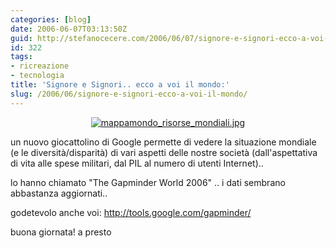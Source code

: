 ```yaml
---
categories: [blog]
date: 2006-06-07T03:13:50Z
guid: http://stefanocecere.com/2006/06/07/signore-e-signori-ecco-a-voi-il-mondo/
id: 322
tags:
- ricreazione
- tecnologia
title: 'Signore e Signori.. ecco a voi il mondo:'
slug: /2006/06/signore-e-signori-ecco-a-voi-il-mondo/
---
```


<a target="_blank" href="http://tools.google.com/gapminder/"></p> 

<div style="text-align: center">
  <img alt="mappamondo_risorse_mondiali.jpg" id="image321" src="http://stefanocecere.com/wp-content/uploads/sites/3/2006/06/mappamondo_risorse_mondiali.jpg" />
</div>

<p>
  </a>
</p>

<p>
  un nuovo giocattolino di Google permette di vedere la situazione mondiale (e le diversità/disparità) di vari aspetti delle nostre società (dall'aspettativa di vita alle spese militari, dal PIL al numero di utenti Internet)..
</p>

<p>
  lo hanno chiamato "The Gapminder World 2006" .. i dati sembrano abbastanza aggiornati..
</p>

<p>
  godetevolo anche voi: <a target="_blank" href="http://tools.google.com/gapminder/">http://tools.google.com/gapminder/</a>
</p>

<p>
  buona giornata! a presto
</p>